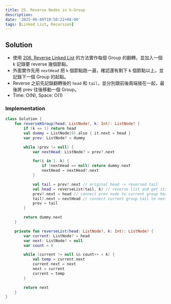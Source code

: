 ```yaml
---
title: 25. Reverse Nodes in k-Group
description:
date: '2025-06-09T10:50:22+08:00'
tags: [Linked List, Recursion]
---
```


## Solution

- 使用 [206. Reverse Linked List](https://leetcode.ricky-hu.com/posts/206/) 的方法實作每個 Group 的翻轉，並加入一個 k 記錄要 reverse 幾個節點。
- 外面實作先用 `nextHead` 把 `k` 個節點跑一遍，確認還有剩下 k 個節點以上，並記錄下一個 Group 的起點。
- Reverse 之前先記錄翻轉後的 `head` 和 `tail`，並分別跟前後兩端接在一起，最後將 prev 往後移動一個 Group。
- Time: O(N), Space: O(1)

### Implementation

```kotlin
class Solution {
    fun reverseKGroup(head: ListNode?, k: Int): ListNode? {
        if (k == 1) return head
        val dummy = ListNode(0).also { it.next = head }
        var prev: ListNode? = dummy

        while (prev != null) {
            var nextHead: ListNode? = prev?.next

            for(i in 1..k) {
                if (nextHead == null) return dummy.next
                nextHead = nextHead?.next
            }

            val tail = prev?.next // original head -> reversed tail
            val head = reverseList(tail, k) // reverse list and get its head
            prev?.next = head // connect prev node to current group head
            tail?.next = nextHead // connect current group tail to next head
            prev = tail
        }

        return dummy.next
    }

    private fun reverseList(head: ListNode?, k: Int): ListNode? {
        var current: ListNode? = head
        var next: ListNode? = null
        var count = 0

        while (current != null && count++ < k) {
            val temp = current.next
            current.next = next
            next = current
            current = temp
        }

        return next
    }
}
```

